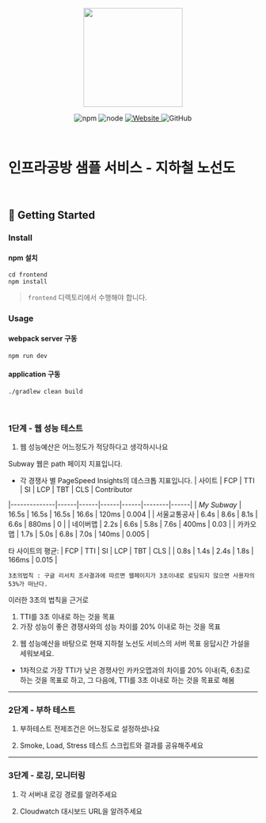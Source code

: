 <p align="center">
    <img width="200px;" src="https://raw.githubusercontent.com/woowacourse/atdd-subway-admin-frontend/master/images/main_logo.png"/>
</p>
<p align="center">
  <img alt="npm" src="https://img.shields.io/badge/npm-%3E%3D%205.5.0-blue">
  <img alt="node" src="https://img.shields.io/badge/node-%3E%3D%209.3.0-blue">
  <a href="https://edu.nextstep.camp/c/R89PYi5H" alt="nextstep atdd">
    <img alt="Website" src="https://img.shields.io/website?url=https%3A%2F%2Fedu.nextstep.camp%2Fc%2FR89PYi5H">
  </a>
  <img alt="GitHub" src="https://img.shields.io/github/license/next-step/atdd-subway-service">
</p>

<br>

# 인프라공방 샘플 서비스 - 지하철 노선도

<br>

## 🚀 Getting Started

### Install
#### npm 설치
```
cd frontend
npm install
```
> `frontend` 디렉토리에서 수행해야 합니다.

### Usage
#### webpack server 구동
```
npm run dev
```
#### application 구동
```
./gradlew clean build
```
<br>


### 1단계 - 웹 성능 테스트
1. 웹 성능예산은 어느정도가 적당하다고 생각하시나요

Subway 웹은 path 페이지 지표입니다.
- 각 경쟁사 별 PageSpeed Insights의 데스크톱 지표입니다.
| 사이트         | FCP  | TTI  | SI   | LCP  | TBT    | CLS  |
Contributor

|--------------|------|------|------|------|--------|------|
| *My Subway*  | 16.5s | 16.5s | 16.5s | 16.6s | 120ms | 0.004 |
| 서울교통공사    | 6.4s | 8.6s | 8.1s | 6.6s | 880ms | 0 |
| 네이버맵       | 2.2s | 6.6s | 5.8s | 7.6s | 400ms  | 0.03 |
| 카카오맵       | 1.7s | 5.0s | 6.8s | 7.0s | 140ms   | 0.005 |

타 사이트의 평균:
| FCP  | TTI  | SI   | LCP  | TBT    | CLS  |
| 0.8s | 1.4s | 2.4s | 1.8s | 166ms  | 0.015 |

```
3초의법칙 : 구글 리서치 조사결과에 따르면 웹페이지가 3초이내로 로딩되지 않으면 사용자의 53%가 떠난다.
```

이러한 3초의 법칙을 근거로
1) TTI를 3초 이내로 하는 것을 목표
2) 가장 성능이 좋은 경쟁사와의 성능 차이를 20% 이내로 하는 것을 목표

2. 웹 성능예산을 바탕으로 현재 지하철 노선도 서비스의 서버 목표 응답시간 가설을 세워보세요.
- 1차적으로 가장 TTI가 낮은 경쟁사인 카카오맵과의 차이를 20% 이내(즉, 6초)로 하는 것을 목표로 하고,
  그 다음에, TTI를 3초 이내로 하는 것을 목표로 해봄

---

### 2단계 - 부하 테스트 
1. 부하테스트 전제조건은 어느정도로 설정하셨나요

2. Smoke, Load, Stress 테스트 스크립트와 결과를 공유해주세요

---

### 3단계 - 로깅, 모니터링
1. 각 서버내 로깅 경로를 알려주세요

2. Cloudwatch 대시보드 URL을 알려주세요
